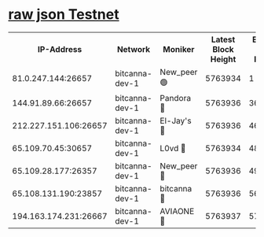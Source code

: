 [raw json Testnet](https://rpc-check.bcat.stavr.tech/bcat/rpc-bcat-result.json)
=


<table><tr><th>IP-Address</th><th>Network</th><th>Moniker</th><th>Latest Block Height</th><th>Earliest Block Height</th><th>Catching Up</th><th>Tx Index</th><th>Voting Power</th><th>Scan Time</th></tr><tr><td>81.0.247.144:26657</td><td>bitcanna-dev-1</td><td>New_peer 🟢</td><td>5763934</td><td>1</td><td>False</td><td>on</td><td>0</td><td>2023-12-31T16:59:20.808292182UTC</td></tr><tr><td>144.91.89.66:26657</td><td>bitcanna-dev-1</td><td>Pandora 🔴</td><td>5763936</td><td>3675711</td><td>False</td><td>on</td><td>2096387</td><td>2023-12-31T16:59:30.709456896UTC</td></tr><tr><td>212.227.151.106:26657</td><td>bitcanna-dev-1</td><td>El-Jay's 🔴</td><td>5763936</td><td>4670391</td><td>False</td><td>on</td><td>2218164</td><td>2023-12-31T16:59:27.627172299UTC</td></tr><tr><td>65.109.70.45:30657</td><td>bitcanna-dev-1</td><td>L0vd 🔴</td><td>5763934</td><td>4828155</td><td>False</td><td>on</td><td>7920</td><td>2023-12-31T16:59:21.209272121UTC</td></tr><tr><td>65.109.28.177:26357</td><td>bitcanna-dev-1</td><td>New_peer 🔴</td><td>5763936</td><td>4952911</td><td>False</td><td>on</td><td>2237067</td><td>2023-12-31T16:59:27.958318664UTC</td></tr><tr><td>65.108.131.190:23857</td><td>bitcanna-dev-1</td><td>bitcanna 🔴</td><td>5763936</td><td>5663936</td><td>False</td><td>off</td><td>82368</td><td>2023-12-31T16:59:28.315079547UTC</td></tr><tr><td>194.163.174.231:26667</td><td>bitcanna-dev-1</td><td>AVIAONE 🔴</td><td>5763937</td><td>5752611</td><td>False</td><td>on</td><td>1949865</td><td>2023-12-31T16:59:33.055157414UTC</td></tr></table>